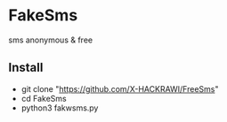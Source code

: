 # FakeSms
sms anonymous &amp; free 

## Install



 * git clone "https://github.com/X-HACKRAWI/FreeSms"
 * cd FakeSms
 * python3 fakwsms.py
 
 
 
 
